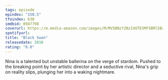 ```yaml
---
tags: episode
epindex: "150.5"
tfoindex: b30
imdbid: 0947798
coverurl: https://m.media-amazon.com/images/M/MV5BNzY2NzI4OTE5MF5BMl5BanBnXkFtZTcwMjMyNDY4Mw@_V1_SY300_CR2,0,202,300_.jpg
spotifyurl: 
title: "Black Swan"
releasedate: 2010
rating: "8.0"
---
```


Nina is a talented but unstable ballerina on the verge of stardom. Pushed to the breaking point by her artistic director and a seductive rival, Nina's grip on reality slips, plunging her into a waking nightmare.